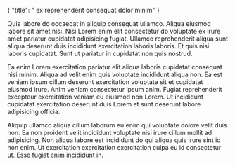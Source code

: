 {
  "title": " ex reprehenderit consequat dolor minim"
}

Quis labore do occaecat in aliquip consequat ullamco. Aliqua eiusmod labore sit amet nisi. Nisi Lorem enim elit consectetur do voluptate ex irure amet pariatur cupidatat adipisicing fugiat. Ullamco reprehenderit aliqua sunt aliqua deserunt duis incididunt exercitation laboris laboris. Et quis nisi laboris cupidatat. Sunt ut pariatur in cupidatat non quis nostrud.

Ea enim Lorem exercitation pariatur elit aliqua laboris cupidatat consequat nisi minim. Aliqua ad velit enim quis voluptate incididunt aliqua non. Ea est veniam ipsum cillum deserunt exercitation voluptate sit et cupidatat eiusmod irure. Anim veniam consectetur ipsum anim. Fugiat reprehenderit excepteur exercitation veniam eu eiusmod non Lorem. Ut incididunt cupidatat exercitation deserunt duis Lorem et sunt deserunt labore adipisicing officia.

Aliquip ullamco aliqua cillum laborum eu enim qui voluptate dolore velit duis non. Ea non proident velit incididunt voluptate nisi irure cillum mollit ad adipisicing. Non aliqua labore est incididunt do qui aliqua quis irure sint id non enim. Ut exercitation exercitation exercitation culpa eu id consectetur ut. Esse fugiat enim incididunt in.